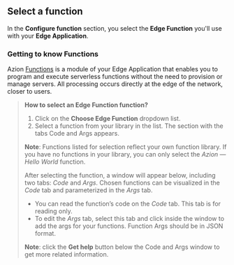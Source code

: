 ## Select a function

In the **Configure function** section, you select the **Edge Function** you'll use with your **Edge Application**.

### Getting to know Functions

Azion [Functions](https://www.azion.com/en/documentation/products/edge-application/edge-functions) is a module of your Edge Application that enables you to program and execute serverless functions without the need to provision or manage servers. All processing occurs directly at the edge of the network, closer to users.

> **How to select an Edge Function function?**
>
> 1. Click on the **Choose Edge Function** dropdown list.
> 2. Select a function from your library in the list. The section with the tabs Code and Args appears.
>
> **Note**: Functions listed for selection reflect your own function library. If you have no functions in your library, you can only select the *Azion — Hello World* function.
>
> After selecting the function, a window will appear below, including two tabs: *Code* and *Args*.
> Chosen functions can be visualized in the *Code* tab and parameterized in the *Args* tab.
>
> - You can read the function’s code on the *Code* tab. This tab is for reading only.
> - To edit the *Args* tab, select this tab and click inside the window to add the args for your functions. Function Args should be in JSON format.
>
> **Note**: click the **Get help** button below the Code and Args window to get more related information.

